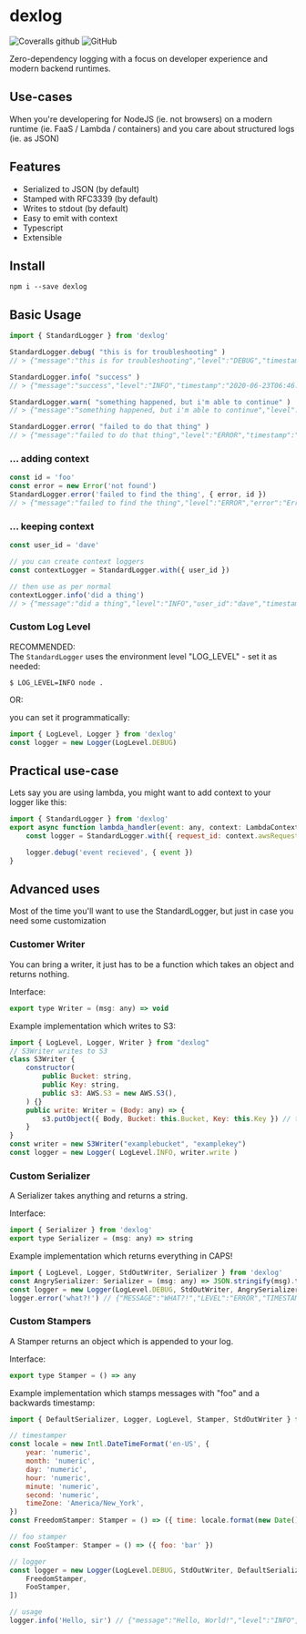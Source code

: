 # dexlog

![Coveralls github](https://img.shields.io/coveralls/github/pwmcintyre/dexlog)
![GitHub](https://img.shields.io/github/license/pwmcintyre/dexlog)

Zero-dependency logging with a focus on developer experience and modern backend runtimes.

## Use-cases

When you're developering for NodeJS (ie. not browsers) on a modern runtime (ie. FaaS / Lambda / containers) and you care about structured logs (ie. as JSON)

## Features

-   Serialized to JSON (by default)
-   Stamped with RFC3339 (by default)
-   Writes to stdout (by default)
-   Easy to emit with context
-   Typescript
-   Extensible

## Install

```shell
npm i --save dexlog
```

## Basic Usage

```js
import { StandardLogger } from 'dexlog'

StandardLogger.debug( "this is for troubleshooting" )
// > {"message":"this is for troubleshooting","level":"DEBUG","timestamp":"2020-06-23T06:46:11.799Z"}

StandardLogger.info( "success" )
// > {"message":"success","level":"INFO","timestamp":"2020-06-23T06:46:11.799Z"}

StandardLogger.warn( "something happened, but i'm able to continue" )
// > {"message":"something happened, but i'm able to continue","level":"WARN","timestamp":"2020-06-23T06:46:11.799Z"}

StandardLogger.error( "failed to do that thing" )
// > {"message":"failed to do that thing","level":"ERROR","timestamp":"2020-06-23T06:46:11.799Z"}
```

### ... adding context

```js
const id = 'foo'
const error = new Error('not found')
StandardLogger.error('failed to find the thing', { error, id })
// > {"message":"failed to find the thing","level":"ERROR","error":"Error: not found","id":"foo","timestamp":"2020-06-23T06:46:11.799Z"}
```

### ... keeping context

```js
const user_id = 'dave'

// you can create context loggers
const contextLogger = StandardLogger.with({ user_id })

// then use as per normal
contextLogger.info('did a thing')
// > {"message":"did a thing","level":"INFO","user_id":"dave","timestamp":"2020-06-23T06:46:11.799Z"}
```

### Custom Log Level

RECOMMENDED:  
The `StandardLogger` uses the environment level "LOG_LEVEL" - set it as needed:

```shell
$ LOG_LEVEL=INFO node .
```

OR:

you can set it programmatically:

```js
import { LogLevel, Logger } from 'dexlog'
const logger = new Logger(LogLevel.DEBUG)
```

## Practical use-case

Lets say you are using lambda, you might want to add context to your logger like this:

```js
import { StandardLogger } from 'dexlog'
export async function lambda_handler(event: any, context: LambdaContext): Promise<any> {
    const logger = StandardLogger.with({ request_id: context.awsRequestId })

    logger.debug('event recieved', { event })
}
```

## Advanced uses

Most of the time you'll want to use the StandardLogger, but just in case you need some customization

### Customer Writer

You can bring a writer, it just has to be a function which takes an object and returns nothing.

Interface:

```js
export type Writer = (msg: any) => void
```

Example implementation which writes to S3:

```js
import { LogLevel, Logger, Writer } from "dexlog"
// S3Writer writes to S3
class S3Writer {
    constructor(
        public Bucket: string,
        public Key: string,
        public s3: AWS.S3 = new AWS.S3(),
    ) {}
    public write: Writer = (Body: any) => {
        s3.putObject({ Body, Bucket: this.Bucket, Key: this.Key }) // this is an async function, don't actually do this
    }
}
const writer = new S3Writer("examplebucket", "examplekey")
const logger = new Logger( LogLevel.INFO, writer.write )
```

### Custom Serializer

A Serializer takes anything and returns a string.

Interface:

```js
import { Serializer } from 'dexlog'
export type Serializer = (msg: any) => string
```

Example implementation which returns everything in CAPS!

```js
import { LogLevel, Logger, StdOutWriter, Serializer } from 'dexlog'
const AngrySerializer: Serializer = (msg: any) => JSON.stringify(msg).toUpperCase()
const logger = new Logger(LogLevel.DEBUG, StdOutWriter, AngrySerializer)
logger.error('what?!') // {"MESSAGE":"WHAT?!","LEVEL":"ERROR","TIMESTAMP":"2020-06-23T10:02:03.765Z"}
```

### Custom Stampers

A Stamper returns an object which is appended to your log.

Interface:

```js
export type Stamper = () => any
```

Example implementation which stamps messages with "foo" and a backwards timestamp:

```js
import { DefaultSerializer, Logger, LogLevel, Stamper, StdOutWriter } from 'dexlog'

// timestamper
const locale = new Intl.DateTimeFormat('en-US', {
    year: 'numeric',
    month: 'numeric',
    day: 'numeric',
    hour: 'numeric',
    minute: 'numeric',
    second: 'numeric',
    timeZone: 'America/New_York',
})
const FreedomStamper: Stamper = () => ({ time: locale.format(new Date()) })

// foo stamper
const FooStamper: Stamper = () => ({ foo: 'bar' })

// logger
const logger = new Logger(LogLevel.DEBUG, StdOutWriter, DefaultSerializer, [
    FreedomStamper,
    FooStamper,
])

// usage
logger.info('Hello, sir') // {"message":"Hello, World!","level":"INFO","time":"6/23/2020","foo":"bar"}
```
